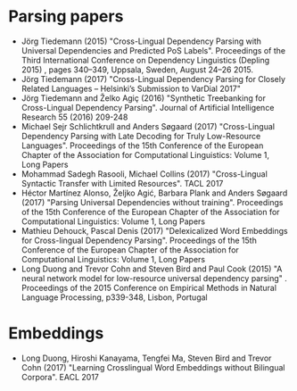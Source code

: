 
# Parsing papers 

* Jörg Tiedemann (2015) "Cross-Lingual Dependency Parsing with Universal Dependencies and Predicted PoS Labels". Proceedings of the Third International Conference on Dependency Linguistics (Depling 2015)
, pages 340–349, Uppsala, Sweden, August 24–26 2015.
* Jörg Tiedemann (2017) "Cross-Lingual Dependency Parsing for Closely Related Languages – Helsinki’s Submission to VarDial 2017" 
* Jörg Tiedemann and Želko Agiç (2016) "Synthetic Treebanking for Cross-Lingual Dependency Parsing". Journal of Artificial Intelligence Research 55 (2016) 209-248
* Michael Sejr Schlichtkrull and Anders Søgaard (2017) "Cross-Lingual Dependency Parsing with Late Decoding for Truly Low-Resource Languages". Proceedings of the 15th Conference of the European Chapter of the Association for Computational Linguistics: Volume 1, Long Papers
* Mohammad Sadegh Rasooli, Michael Collins (2017) "Cross-Lingual Syntactic Transfer with Limited Resources". TACL 2017
* Héctor Martínez Alonso, Željko Agić, Barbara Plank and Anders Søgaard (2017) "Parsing Universal Dependencies without training". Proceedings of the 15th Conference of the European Chapter of the Association for Computational Linguistics: Volume 1, Long Papers
* Mathieu Dehouck, Pascal Denis (2017) "Delexicalized Word Embeddings for Cross-lingual Dependency Parsing". Proceedings of the 15th Conference of the European Chapter of the Association for Computational Linguistics: Volume 1, Long Papers
*  Long Duong and Trevor Cohn and Steven Bird and Paul Cook (2015) "A neural network model for low-resource universal dependency parsing" .  Proceedings of the 2015 Conference on Empirical Methods in Natural Language Processing, p339-348, Lisbon, Portugal

# Embeddings

* Long Duong, Hiroshi Kanayama, Tengfei Ma, Steven Bird and Trevor Cohn (2017) "Learning Crosslingual Word Embeddings without Bilingual Corpora". EACL 2017

